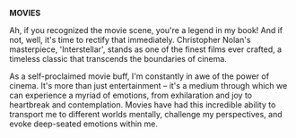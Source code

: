 **MOVIES**

<!-- If you recognized the movie, you're a legend. If not, I want you to go, find and watch Christopher Nolan's timeless classic, one of the finest movies ever made, 'The Interstellar', right away. I am a huge movie buff and I go absolutely dumbfound when watching movies that truly amuse me intellectually or make me feel some very deep emotion.   -->

Ah, if you recognized the movie scene, you're a legend in my book! And if not, well, it's time to rectify that immediately. Christopher Nolan's masterpiece, 'Interstellar', stands as one of the finest films ever crafted, a timeless classic that transcends the boundaries of cinema.

As a self-proclaimed movie buff, I'm constantly in awe of the power of cinema. It's more than just entertainment – it's a medium through which we can experience a myriad of emotions, from exhilaration and joy to heartbreak and contemplation. Movies have had this incredible ability to transport me to different worlds mentally, challenge my perspectives, and evoke deep-seated emotions within me.